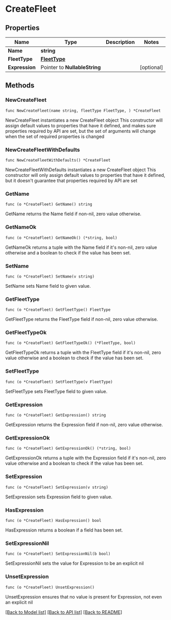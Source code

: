 # CreateFleet

## Properties

Name | Type | Description | Notes
------------ | ------------- | ------------- | -------------
**Name** | **string** |  | 
**FleetType** | [**FleetType**](FleetType.md) |  | 
**Expression** | Pointer to **NullableString** |  | [optional] 

## Methods

### NewCreateFleet

`func NewCreateFleet(name string, fleetType FleetType, ) *CreateFleet`

NewCreateFleet instantiates a new CreateFleet object
This constructor will assign default values to properties that have it defined,
and makes sure properties required by API are set, but the set of arguments
will change when the set of required properties is changed

### NewCreateFleetWithDefaults

`func NewCreateFleetWithDefaults() *CreateFleet`

NewCreateFleetWithDefaults instantiates a new CreateFleet object
This constructor will only assign default values to properties that have it defined,
but it doesn't guarantee that properties required by API are set

### GetName

`func (o *CreateFleet) GetName() string`

GetName returns the Name field if non-nil, zero value otherwise.

### GetNameOk

`func (o *CreateFleet) GetNameOk() (*string, bool)`

GetNameOk returns a tuple with the Name field if it's non-nil, zero value otherwise
and a boolean to check if the value has been set.

### SetName

`func (o *CreateFleet) SetName(v string)`

SetName sets Name field to given value.


### GetFleetType

`func (o *CreateFleet) GetFleetType() FleetType`

GetFleetType returns the FleetType field if non-nil, zero value otherwise.

### GetFleetTypeOk

`func (o *CreateFleet) GetFleetTypeOk() (*FleetType, bool)`

GetFleetTypeOk returns a tuple with the FleetType field if it's non-nil, zero value otherwise
and a boolean to check if the value has been set.

### SetFleetType

`func (o *CreateFleet) SetFleetType(v FleetType)`

SetFleetType sets FleetType field to given value.


### GetExpression

`func (o *CreateFleet) GetExpression() string`

GetExpression returns the Expression field if non-nil, zero value otherwise.

### GetExpressionOk

`func (o *CreateFleet) GetExpressionOk() (*string, bool)`

GetExpressionOk returns a tuple with the Expression field if it's non-nil, zero value otherwise
and a boolean to check if the value has been set.

### SetExpression

`func (o *CreateFleet) SetExpression(v string)`

SetExpression sets Expression field to given value.

### HasExpression

`func (o *CreateFleet) HasExpression() bool`

HasExpression returns a boolean if a field has been set.

### SetExpressionNil

`func (o *CreateFleet) SetExpressionNil(b bool)`

 SetExpressionNil sets the value for Expression to be an explicit nil

### UnsetExpression
`func (o *CreateFleet) UnsetExpression()`

UnsetExpression ensures that no value is present for Expression, not even an explicit nil

[[Back to Model list]](../README.md#documentation-for-models) [[Back to API list]](../README.md#documentation-for-api-endpoints) [[Back to README]](../README.md)


